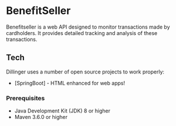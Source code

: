 # BenefitSeller

Benefitseller is a web API designed to monitor transactions made by cardholders. It provides detailed tracking and analysis of these transactions.

## Tech

Dillinger uses a number of open source projects to work properly:

- [SpringBoot] - HTML enhanced for web apps!

### Prerequisites
- Java Development Kit (JDK) 8 or higher
- Maven 3.6.0 or higher
